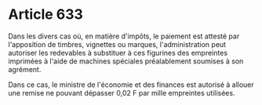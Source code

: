 # Article 633

Dans les divers cas où, en matière d'impôts, le paiement est attesté par l'apposition de timbres, vignettes ou marques,
l'administration peut autoriser les redevables à substituer à ces figurines des empreintes imprimées à l'aide de machines
spéciales préalablement soumises à son agrément.

Dans ce cas, le ministre de l'économie et des finances est autorisé à allouer une remise ne pouvant dépasser 0,02 F par mille
empreintes utilisées.

